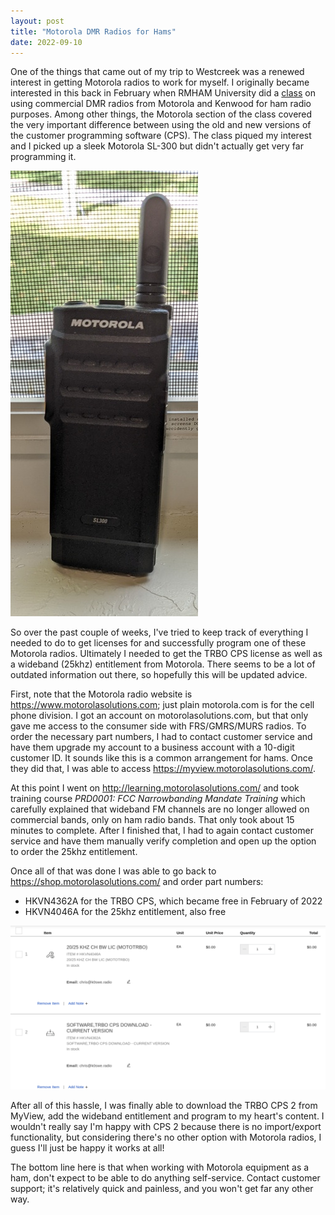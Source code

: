 ```yaml
---
layout: post
title: "Motorola DMR Radios for Hams"
date: 2022-09-10
---
```


One of the things that came out of my trip to Westcreek was a renewed interest in getting Motorola
radios to work for myself. I originally became interested in this back in February when RMHAM
University did a [class](https://www.youtube.com/watch?v=aUFTMX7Ys00) on using commercial DMR radios
from Motorola and Kenwood for ham radio purposes. Among other things, the Motorola section of the
class covered the very important difference between using the old and new versions of the customer
programming software (CPS). The class piqued my interest and I picked up a sleek Motorola SL-300 but
didn't actually get very far programming it.

![Motorola SL-300](/assets/2021-10-02-moto-sl300.jpg)

So over the past couple of weeks, I've tried to keep track of everything I needed to do to get
licenses for and successfully program one of these Motorola radios. Ultimately I needed to get the
TRBO CPS license as well as a wideband (25khz) entitlement from Motorola. There seems to be a lot of
outdated information out there, so hopefully this will be updated advice.

First, note that the Motorola radio website is https://www.motorolasolutions.com; just plain
motorola.com is for the cell phone division. I got an account on motorolasolutions.com, but that
only gave me access to the consumer side with FRS/GMRS/MURS radios. To order the necessary part
numbers, I had to contact customer service and have them upgrade my account to a business account
with a 10-digit customer ID. It sounds like this is a common arrangement for hams. Once they did
that, I was able to access https://myview.motorolasolutions.com/.

At this point I went on http://learning.motorolasolutions.com/ and took training course _PRD0001:
FCC Narrowbanding Mandate Training_ which carefully explained that wideband FM channels are no
longer allowed on commercial bands, only on ham radio bands. That only took about 15 minutes to
complete. After I finished that, I had to again contact customer service and have them manually
verify completion and open up the option to order the 25khz entitlement.

Once all of that was done I was able to go back to https://shop.motorolasolutions.com/ and order
part numbers:

- HKVN4362A for the TRBO CPS, which became free in February of 2022
- HKVN4046A for the 25khz entitlement, also free

![Motorola Solutions shopping cart](/assets/2022-09-10-motorola-cart.png)

After all of this hassle, I was finally able to download the TRBO CPS 2 from MyView, add the
wideband entitlement and program to my heart's content. I wouldn't really say I'm happy with CPS 2
because there is no import/export functionality, but considering there's no other option with
Motorola radios, I guess I'll just be happy it works at all!

The bottom line here is that when working with Motorola equipment as a ham, don't expect to be able
to do anything self-service. Contact customer support; it's relatively quick and painless, and you
won't get far any other way.
